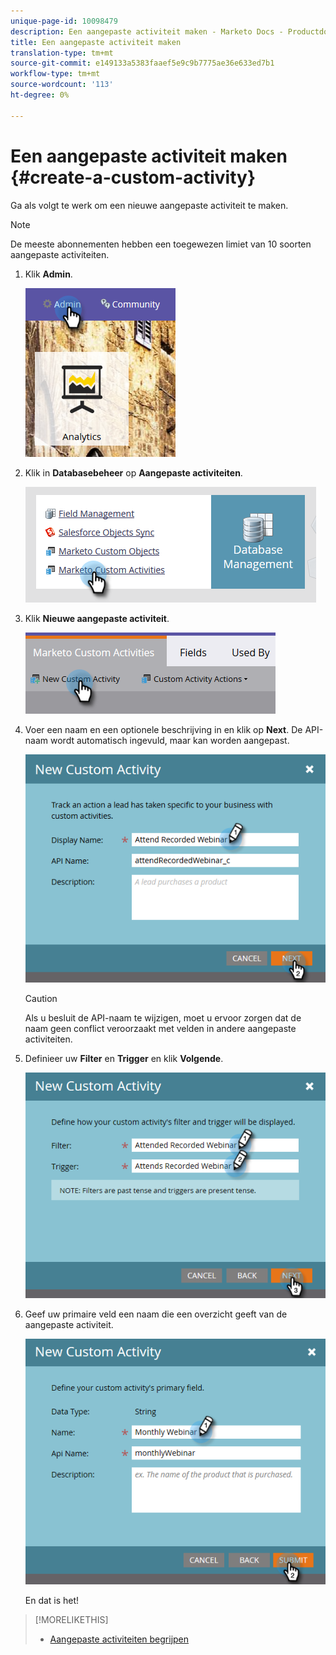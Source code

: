 ```yaml
---
unique-page-id: 10098479
description: Een aangepaste activiteit maken - Marketo Docs - Productdocumentatie
title: Een aangepaste activiteit maken
translation-type: tm+mt
source-git-commit: e149133a5383faaef5e9c9b7775ae36e633ed7b1
workflow-type: tm+mt
source-wordcount: '113'
ht-degree: 0%

---
```



# Een aangepaste activiteit maken {#create-a-custom-activity}

Ga als volgt te werk om een nieuwe aangepaste activiteit te maken.

>[!NOTE]
>
>De meeste abonnementen hebben een toegewezen limiet van 10 soorten aangepaste activiteiten.

1. Klik **Admin**.

   ![](assets/one.png)

1. Klik in **Databasebeheer** op **Aangepaste activiteiten**.

   ![](assets/two.png)

1. Klik **Nieuwe aangepaste activiteit**.

   ![](assets/three.png)

1. Voer een naam en een optionele beschrijving in en klik op **Next**. De API-naam wordt automatisch ingevuld, maar kan worden aangepast.

   ![](assets/four.png)

   >[!CAUTION]
   >
   >Als u besluit de API-naam te wijzigen, moet u ervoor zorgen dat de naam geen conflict veroorzaakt met velden in andere aangepaste activiteiten.

1. Definieer uw **Filter** en **Trigger** en klik **Volgende**.

   ![](assets/five.png)

1. Geef uw primaire veld een naam die een overzicht geeft van de aangepaste activiteit.

   ![](assets/six.png)

   En dat is het!

>[!MORELIKETHIS]
>
>* [Aangepaste activiteiten begrijpen](understanding-custom-activities.md)

>



